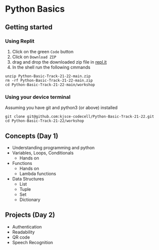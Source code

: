 # Python Basics

## Getting started

### Using Replit

1. Click on the green `Code` button
2. Click on `Download ZIP`
3. drag and drop the downloaded zip file in [repl.it](repl.it)
4. In the shell run the following cmmands

```
unzip Python-Basic-Track-21-22-main.zip
rm -rf Python-Basic-Track-21-22-main.zip
cd Python-Basic-Track-21-22-main/workshop
```

### Using your device terminal

Assuming you have git and python3 (or above) installed

```
git clone git@github.com:kjsce-codecell/Python-Basic-Track-21-22.git
cd Python-Basic-Track-21-22/workshop
```

## Concepts (Day 1)

- Understanding programming and python
- Variables, Loops, Conditionals
  - Hands on
- Functions
  - Hands on
  - Lambda functions
- Data Structures
  - List
  - Tuple
  - Set
  - Dictionary

## Projects (Day 2)

- Authentication
- Readability
- QR code
- Speech Recognition
